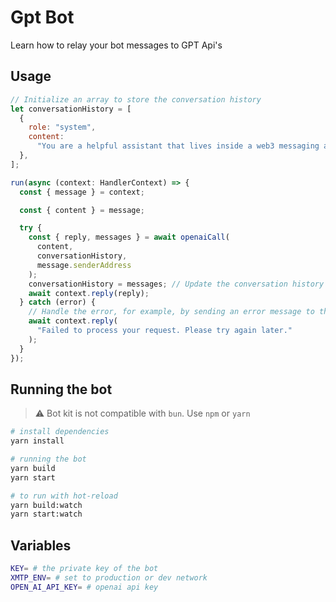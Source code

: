 # Gpt Bot

Learn how to relay your bot messages to GPT Api's

## Usage

```jsx
// Initialize an array to store the conversation history
let conversationHistory = [
  {
    role: "system",
    content:
      "You are a helpful assistant that lives inside a web3 messaging app. You love blockchain and decentralization and you are quite funny. You often tell crypto jokes.",
  },
];

run(async (context: HandlerContext) => {
  const { message } = context;

  const { content } = message;

  try {
    const { reply, messages } = await openaiCall(
      content,
      conversationHistory,
      message.senderAddress
    );
    conversationHistory = messages; // Update the conversation history
    await context.reply(reply);
  } catch (error) {
    // Handle the error, for example, by sending an error message to the user
    await context.reply(
      "Failed to process your request. Please try again later."
    );
  }
});
```

## Running the bot

> ⚠️ Bot kit is not compatible with `bun`. Use `npm` or `yarn`

```bash
# install dependencies
yarn install

# running the bot
yarn build
yarn start

# to run with hot-reload
yarn build:watch
yarn start:watch
```

## Variables

```bash
KEY= # the private key of the bot
XMTP_ENV= # set to production or dev network
OPEN_AI_API_KEY= # openai api key
```

